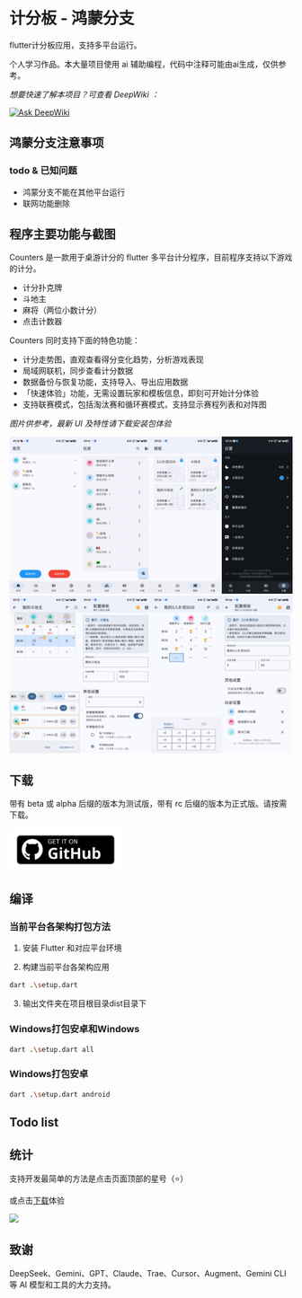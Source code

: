 # 计分板 - 鸿蒙分支

flutter计分板应用，支持多平台运行。

个人学习作品。本大量项目使用 ai 辅助编程，代码中注释可能由ai生成，仅供参考。


_想要快速了解本项目？可查看 DeepWiki ：_
 
[![Ask DeepWiki](https://deepwiki.com/badge.svg)](https://deepwiki.com/youzhiran/counters)



## 鸿蒙分支注意事项

### todo & 已知问题

- 鸿蒙分支不能在其他平台运行
- 联网功能删除



## 程序主要功能与截图

Counters 是一款用于桌游计分的 flutter 多平台计分程序，目前程序支持以下游戏的计分。

- 计分扑克牌
- 斗地主
- 麻将（两位小数计分）
- 点击计数器

Counters 同时支持下面的特色功能：

- 计分走势图，直观查看得分变化趋势，分析游戏表现
- 局域网联机，同步查看计分数据
- 数据备份与恢复功能，支持导入、导出应用数据
- 「快速体验」功能，无需设置玩家和模板信息，即刻可开始计分体验
- 支持联赛模式，包括淘汰赛和循环赛模式，支持显示赛程列表和对阵图

_图片供参考，最新 UI 及特性请下载安装包体验_

<p style="text-align: center;">
    <img alt="snapshots" src="snapshots/1.png">
    <img alt="snapshots" src="snapshots/2.png">
</p>

## 下载

带有 beta 或 alpha 后缀的版本为测试版，带有 rc 后缀的版本为正式版。请按需下载。

<a href="https://github.com/youzhiran/counters/releases"><img alt="Get it on GitHub" src="snapshots/get-it-on-github.svg" width="200px"/></a>


## 编译

### 当前平台各架构打包方法

1. 安装 Flutter 和对应平台环境

2. 构建当前平台各架构应用

  ```bash
  dart .\setup.dart
  ```

3. 输出文件夹在项目根目录dist目录下

### Windows打包安卓和Windows

  ```bash
  dart .\setup.dart all
  ```

### Windows打包安卓

  ```bash
  dart .\setup.dart android
  ```

## Todo list


## 统计

支持开发最简单的方法是点击页面顶部的星号（⭐）

或点击[下载](https://github.com/youzhiran/counters/releases/latest)体验

![](https://img.shields.io/github/downloads/youzhiran/counters/total)

## 致谢

DeepSeek、Gemini、GPT、Claude、Trae、Cursor、Augment、Gemini CLI 等 AI 模型和工具的大力支持。

